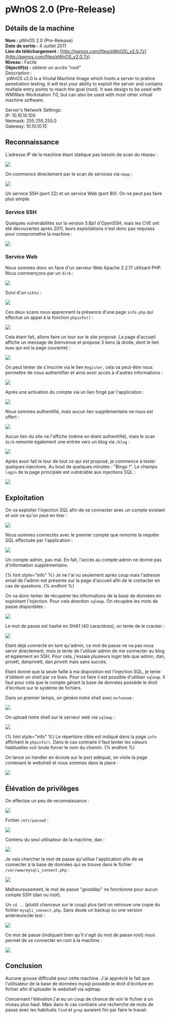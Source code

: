 # pWnOS 2.0 \(Pre-Release\)

## Détails de la machine

**Nom :** pWnOS 2.0 \(Pre-Release\)  
**Date de sortie :** 4 Juillet 2011  
**Lien de téléchargement :** [http://pwnos.com/files/pWnOS\_v2.0.7z](http://pwnos.com/files/pWnOS_v2.0.7z)  
**Niveau :** Facile  
**Objectif\(s\) :** obtenir un accès "root"  
Description :  
`pWnOS v2.0 is a Virutal Machine Image which hosts a server to pratice penetration testing. It will test your ability to exploit the server and contains multiple entry points to reach the goal (root). It was design to be used with WMWare Workstation 7.0, but can also be used with most other virtual machine software.  
  
Server's Network Settings:  
IP: 10.10.10.100  
Netmask: 255.255.255.0  
Gateway: 10.10.10.15`

## Reconnaissance

L'adresse IP de la machine étant statique pas besoin de scan du réseau :

![](../../.gitbook/assets/1800b61673fdffcc34d1c883cbe67ac2.png)

On commence directement par le scan de services via `nmap` :

![](../../.gitbook/assets/1f6222a8a24ac1fd029c54628f1ff19a.png)

Un service SSH \(port 22\) et un service Web \(port 80\). On ne peut pas faire plus simple.

### Service SSH

Quelques vulnérabilités sur la version 5.8p1 d'OpenSSH, mais les CVE ont été découvertes après 2011, leurs exploitations n'est donc pas requises pour compromettre la machine :

![](../../.gitbook/assets/b6bfbeaff127198f4893e32a4a37c31c.png)

### Service Web

Nous sommes donc en face d'un serveur Web Apache 2.2.17 utilisant PHP. Nous commençons par un `dirb` :

![](../../.gitbook/assets/04c759cc0144b6f984a5bbb5abe98459.png)

Suivi d'un `nikto` :

![](../../.gitbook/assets/3810de0d0b7b42863fefcbce5cf562fc.png)

Ces deux scans nous apprennent la présence d'une page `info.php` qui effectue un appel à la fonction `phpinfo()` :

![](../../.gitbook/assets/d24253082253f33f3917010130ea0307.png)

Cela étant fait, allons faire un tour sur le site proposé. La page d'accueil affiche un message de bienvenue et propose 3 liens \(à droite, dont le lien `Home` qui est la page courante\) :

![](../../.gitbook/assets/515a26491044826578325bc04b416d2b.png)

On peut tenter de s'inscrire via le lien `Register`, cela va peut-être nous permettre de nous authentifier et ainsi avoir accès à d'autres informations :

![](../../.gitbook/assets/68d009db34acbae94c1c68734c263377.png)

Après une activation du compte via un lien forgé par l'application :

![](../../.gitbook/assets/4c7e10c440221bdfe2c25751a3dc24fd.png)

Nous sommes authentifié, mais aucun lien supplémentaire ne nous est offert :

![](../../.gitbook/assets/c7ac4885d84e40aee4e3a7bdabeb2ad9.png)

Aucun lien du site ne l'affiche \(même en étant authentifié\), mais le scan `dirb` remonte également une entrée vers un blog via `/blog` :

![](../../.gitbook/assets/6cea206a447f388f9a5ff33cefaff289.png)

Après avoir fait le tour de tout ce qui est proposé, je commence à tester quelques injections. Au bout de quelques minutes : "Bingo !". Le champs `login` de la page principale est vulnérable aux injections SQL :

![](../../.gitbook/assets/b32979ed28dd1ab344aaba2b22f6f538.png)

## Exploitation

On va exploiter l'injection SQL afin de se connecter avec un compte existant et voir ce qu'on peut en tirer :

![](../../.gitbook/assets/6828d78ef241b25bbee0150c2f0bc71e.png)

Nous sommes connectés avec le premier compte que remonte la requête SQL effectuée par l'application :

![](../../.gitbook/assets/addd90b3eaae79d95996067a8565a534.png)

Un compte admin, pas mal. En fait, l'accès au compte admin ne donne pas d'information supplémentaire.

{% hint style="info" %}
Je ne l'ai vu seulement après coup mais l'adresse email de l'admin est présente sur la page d'accueil afin de le contacter en cas de questions.
{% endhint %}

On va donc tenter de récupérer les informations de la base de données en exploitant l'injection. Pour cela direction `sqlmap`. On récupère les mots de passe disponibles :

![](../../.gitbook/assets/b77bffe730d7eb785dee822857ee3936.png)

Le mot de passe est hashé en SHA1 \(40 caractères\), on tente de le cracker :

![](../../.gitbook/assets/cf0627b44f73e69fb881a86621297b43.png)

Etant déjà connecté en tant qu'admin, ce mot de passe ne va pas nous servir directement, mais je tente de l'utiliser admin de me connecter au blog et également en SSH. Pour cela, j'essaie plusieurs login tels que admin, dan, privett, danprivett, dan.privett mais sans succès.

Etant donné que la seule faille à ma disposition est l'injection SQL, je tente d'obtenir un shell par ce biais. Pour ce faire il est possible d'utiliser `sqlmap`. Il faut pour cela que le compte gérant la base de données possède le droit d'écriture sur le système de fichiers.

Dans un premier temps, on génère notre shell avec `msfvenom` :

![](../../.gitbook/assets/b3cd3eb65947989d0e23a172abf6965c.png)

On upload notre shell sur le serveur web via `sqlmap` :

![](../../.gitbook/assets/1f46249ab525fe746cbf035db4a80398.png)

{% hint style="info" %}
Le répertoire cible est indiqué dans la page `info` affichant le `phpinfo()`. Dans le cas contraire il faut tenter les valeurs habituelles voir brute forcer le nom du chemin.
{% endhint %}

On lance un handler en écoute sur le port adéquat, on visite la page contenant le webshell et nous sommes dans la place :

![](../../.gitbook/assets/92bf2ae7c90fa56f8258829a9c21c338.png)

## Élévation de privilèges

On effectue un peu de reconnaissance :

![](../../.gitbook/assets/06537bbd3b2156df507c637922492e43.png)

Fichier `/etc/passwd` :

![](../../.gitbook/assets/c30bea8dbe54d09478e258efc8f9547f.png)

Contenu du seul utilisateur de la machine, dan :

![](../../.gitbook/assets/c6b6b7f82e2bede5f75d82813eae8ca8.png)

Je vais chercher le mot de passe qu'utilise l'application afin de se connecter à la base de données qui se trouve dans le fichier `/var/www/mysqli_connect.php` :

![](../../.gitbook/assets/bab38a17bbef8c27589c1d6341c3b18e.png)

Malheureusement, le mot de passe "goodday" ne fonctionne pour aucun compte SSH \(dan ou root\). 

Un `cd ..` \(plutôt chanceux sur le coup\) plus tard on retrouve une copie du fichier `mysqli_connect.php`. Sans doute un backup ou une version antérieure/de test :

![](../../.gitbook/assets/b994308ce0f2cf9ba03168bc4a5635cd.png)

Ce mot de passe \(indiquant bien qu'il s'agit du mot de passe root\) nous permet de se connecter en root à la machine :

![](../../.gitbook/assets/27214758cc7845b06d85a1b118a564c0.png)

## Conclusion

Aucune grosse difficulté pour cette machine. J'ai apprécié le fait que l'utilisateur de la base de données mysql possède le droit d'écriture en fichier afin d'uploader le webshell via sqlmap.

Concernant l'élévation j'ai eu un coup de chance de voir le fichier à un niveau plus haut. Mais dans le cas contraire une recherche de mots de passe avec les habituels `find` et `grep` auraient fini par faire le travail.

